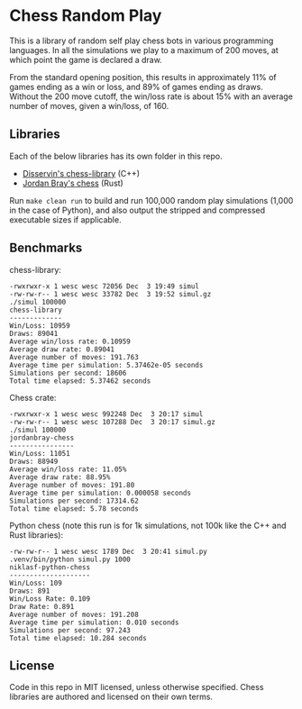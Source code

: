 # Chess Random Play

This is a library of random self play chess bots in various programming languages. In all the simulations we play to a maximum of 200 moves, at which point the game is declared a draw.

From the standard opening position, this results in approximately 11% of games ending as a win or loss, and 89% of games ending as draws. Without the 200 move cutoff, the win/loss rate is about 15% with an average number of moves, given a win/loss, of 160.


## Libraries

Each of the below libraries has its own folder in this repo.

- [Disservin's chess-library](https://github.com/Disservin/chess-library) (C++)
- [Jordan Bray's chess](https://github.com/jordanbray/chess) (Rust)

Run `make clean run` to build and run 100,000 random play simulations (1,000 in the case of Python), and also output the stripped and compressed executable sizes if applicable.


## Benchmarks

chess-library:

```
-rwxrwxr-x 1 wesc wesc 72056 Dec  3 19:49 simul
-rw-rw-r-- 1 wesc wesc 33782 Dec  3 19:52 simul.gz
./simul 100000
chess-library
-------------
Win/Loss: 10959
Draws: 89041
Average win/loss rate: 0.10959
Average draw rate: 0.89041
Average number of moves: 191.763
Average time per simulation: 5.37462e-05 seconds
Simulations per second: 18606
Total time elapsed: 5.37462 seconds
```

Chess crate:

```
-rwxrwxr-x 1 wesc wesc 992248 Dec  3 20:17 simul
-rw-rw-r-- 1 wesc wesc 107288 Dec  3 20:17 simul.gz
./simul 100000
jordanbray-chess
----------------
Win/Loss: 11051
Draws: 88949
Average win/loss rate: 11.05%
Average draw rate: 88.95%
Average number of moves: 191.80
Average time per simulation: 0.000058 seconds
Simulations per second: 17314.62
Total time elapsed: 5.78 seconds
```

Python chess (note this run is for 1k simulations, not 100k like the C++ and Rust libraries):

```
-rw-rw-r-- 1 wesc wesc 1789 Dec  3 20:41 simul.py
.venv/bin/python simul.py 1000
niklasf-python-chess
--------------------
Win/Loss: 109
Draws: 891
Win/Loss Rate: 0.109
Draw Rate: 0.891
Average number of moves: 191.208
Average time per simulation: 0.010 seconds
Simulations per second: 97.243
Total time elapsed: 10.284 seconds
```

## License

Code in this repo in MIT licensed, unless otherwise specified. Chess libraries are authored and licensed on their own terms.
